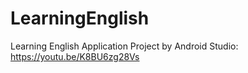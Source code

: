 # LearningEnglish
Learning English Application Project by Android Studio: https://youtu.be/K8BU6zg28Vs
